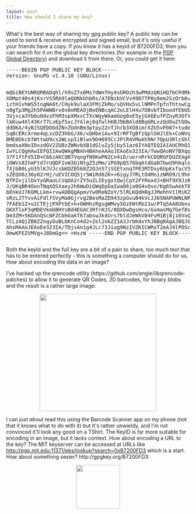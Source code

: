 ```yaml
---
layout: post
title: How should I share my key?
---
```

<p>What's the best way of sharing my gpg public key? A public key can be used to send &amp; receive encrypted and signed email, but it's only useful if your friends have a copy. If you know it has a keyid of B7200FD3, then you can search for it on the global key directories (for example in the <a href="https://keyserver2.pgp.com/vkd/DownloadKey.event?keyid=0x0A047B7DB7200FD3">PGP Global Directory</a>) and download it from there. Or, you could get it here:</p><pre>-----BEGIN PGP PUBLIC KEY BLOCK-----
Version: GnuPG v1.4.10 (GNU/Linux)

mQGiBEYUNRQRBADqhl/h9sZ7x0Ms7dWnTHy4sGROzh3wPMdzQNiHQ7bCPdMkhAcL
XOMpt40s4jKsrVS5RA9laQONkbhbRs/A7ENzbVCVv49D7TP0y8em2SzOrb6uefEt
iztH1vhWS5tngNA6t/CHyk9ulaX3FMjZkMo/sQVHx5vLlNMPnTpfnThtswCg5ZdO
n0gTp3Mg2h5PAWWBrv0s0oMEAOjBeENBcqAC2eLElH4u7DBsbTIboodfEbUb3F1h
3Vj+ca3YbOu0dvzFhM3spXMxsCTXcWqyWAamGog0xE5yjGX6EufPZnyR3OfV7Dgs
lkKuw4Xl43Kr77LvEpfSxcJYAlmj0qTwlhKBJ9bBAld8BqGRLxzQdOuZtGOwwa57
ddOKA/4yBJSQEDOGdZN+ZUdnBm3ptpy22nTJhrb3XO8imrXZU5vP007+tudeSrSC
SqBcERcXrme4qLxcDZ3hbG/X6/xQHbe1Au+9IrRFTgBfzQplGHJlEk+CoNVqhHbQ
BME0Dkcb7WttwU9cs2WLspIiBlwx9D4695CcJPlR4VMwXh9Nr7QpU3RlcGhlbiBF
bmdsaXNoIDxzdGV2ZUBzZWNvbXB1dGluZy5jby51az6IYAQTEQIAIAUCRhQ1FAIb
IwYLCQgHAwIEFQIIAwQWAgMBAh4BAheAAAoJEAoEe323IA/TwwQAoNV7BXqqfKVT
37F1ftFd5IB+C66zAKCQB7VqngfN9KwPN2Cn4iD/uernRrkCDQRGFDUZEAgA4ByL
jOWVs8IhmFtd7rUQDF2vW3QjNtgZ5zMm/iPG9pQS76bqAtdGaN7bwd9hkqlo7c4B
fXjbB0LyU35lKJVJcsbKOZB568Z2OJn57jSSEtxnq7PE3MTDxy6UpKxfacV5mpDp
sZEQU6z36y02rHj/uEVICOQ5jr5WiRd6ZK++6igyJ7RLtO4MnizNRD9/L9hmrtit
NTPZxj1lDxYyGRaoLCVqUA2rZY5uZLIEygxtQwjCpY2FYRoxdJ+BHT9X9JzBVQ04
J/UKqBR4OonTNqXQSXaey2h6WwDiGWqDpDaIwa06ja0G4vQvo/Kg6SwAekT8a6tq
bEnkUJ7KGMLLkm+rvwADBQgApmvYw0ReNZoY/5lRLKQdH0gJJMehhV1lMiKZgjqD
sRzL2TYvvAiFdlfSVyMa0Gjrvg2BesMaZD943zpGvuB4kVcJJ6SNAPUWNLNRH1gN
7FAEb1Z+u1CTEjjPXPtbE+h+OWHhzRgsgWMvy5GzEWtRb21w/PTq5AA8UbnsM8me
GKXTleP3qMDEVkmbBHYsBd4EGAC3RfrHJS/8QXDwDgsHco/GxmasMg7Gef8s97/r
Dm3ZM+5KDAnQScNFZCbhGakT67abswJk4Urs7bldJeWkV04FvM1Bj8j10VxQKH3/
TCLzAQjZB0ZZnqyDuBLbKnCo4d2+Zel2nkZZ1A3JrbKdxYhJBBgRAgAJBQJGFDUZ
AhsMAAoJEAoEe323IA/TDjsAn1g4JLc73Jiug9NzIVZKICWRoT2eAJ4lPDScIdGZ
OmwKFEZVMVg+J8DmGg==
=HxzW
-----END PGP PUBLIC KEY BLOCK-----</pre>
<p>Both the keyId and the full key are a bit of a pain to share, too much text that has to be entered perfectly - this is something a computer should do for us. How about encoding the data in an image?</p><p>I've hacked up the qrencode utility (https://github.com/engie/libqrencode-patches) to allow it to generate QR Codes, 2D barcodes, for binary blobs and the result is a rather large image:</p><p><img style="display:block; margin:0px auto 10px; text-align:center;cursor:pointer; cursor:hand;width: 320px; height: 320px;" src="http://3.bp.blogspot.com/_BamEf6W6pns/TTtmEgFvg-I/AAAAAAAAAR8/9kJWTq3psu8/s320/out-l.png" border="0" alt="" id="BLOGGER_PHOTO_ID_5565153992065909730" /></p><p>I can <i>just about</i> read this using the Barcode Scanner app on my phone (not that it knows what to do with it) but it's rather unwieldy, and I'm not convinced it'll look any good on a TShirt. The KeyID is far more suitable for encoding in an image, but it lacks context. How about encoding a URL to the key? The MIT keyserver can be accessed at URLs like <a href="http://pgp.mit.edu:11371/pks/lookup?search=0xB7200FD3">http://pgp.mit.edu:11371/pks/lookup?search=0xB7200FD3</a> which is a start. How about something sexier? http://gpgkey.org/B7200FD3:</p><p><img style="display:block; margin:0px auto 10px; text-align:center;cursor:pointer; cursor:hand;width: 120px; height: 120px;" src="http://chart.apis.google.com/chart?cht=qr&amp;chs=120x120&amp;chl=http%3A%2F%2Fgpgkey.org%2FB7200FD3" border="0" alt="" /></p><div class="blogger-post-footer"><img width='1' height='1' src='https://blogger.googleusercontent.com/tracker/6550447907550133610-1686162077869645128?l=www.secomputing.co.uk' alt='' /></div>